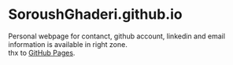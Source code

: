 # SoroushGhaderi.github.io

Personal webpage for contanct, github account, linkedin and email information is available in right zone.  
thx to [GitHub Pages](https://github.com/bahramjannesar).
